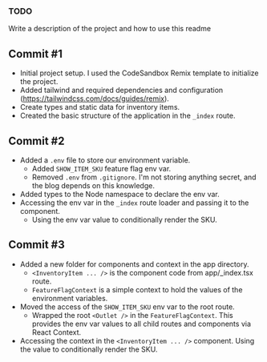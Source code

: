 ### TODO
Write a description of the project and how to use this readme

## Commit #1
- Initial project setup. I used the CodeSandbox Remix template to initialize the project.
- Added tailwind and required dependencies and configuration (https://tailwindcss.com/docs/guides/remix).
- Create types and static data for inventory items.
- Created the basic structure of the application in the `_index` route.

## Commit #2
- Added a `.env` file to store our environment variable.
  - Added `SHOW_ITEM_SKU` feature flag env var.
  - Removed `.env` from `.gitignore`. I'm not storing anything secret, and the blog depends on this knowledge.
- Added types to the Node namespace to declare the env var.
- Accessing the env var in the `_index` route loader and passing it to the component.
  - Using the env var value to conditionally render the SKU.

## Commit #3
- Added a new folder for components and context in the app directory.
  - `<InventoryItem ... />` is the component code from app/_index.tsx route.
  - `FeatureFlagContext` is a simple context to hold the values of the environment variables.
- Moved the access of the `SHOW_ITEM_SKU` env var to the root route.
  - Wrapped the root `<Outlet />` in the `FeatureFlagContext`. This provides the env var values to all child routes and components via React Context.
- Accessing the context in the `<InventoryItem ... />` component. Using the value to conditionally render the SKU.
